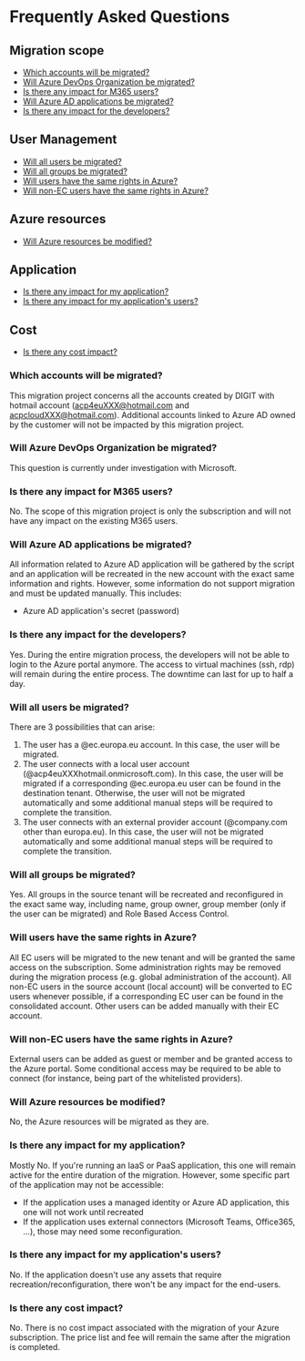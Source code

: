 # Frequently Asked Questions

## Migration scope

- [Which accounts will be migrated?](#which-account-will-be-migrated)
- [Will Azure DevOps Organization be migrated?](#will-azure-devops-organization-be-migrated)
- [Is there any impact for M365 users?](#is-there-any-impact-for-m365-users)
- [Will Azure AD applications be migrated?](#will-azure-ad-applications-be-migrated)
- [Is there any impact for the developers?](#is-there-any-impact-for-the-developers)

## User Management

- [Will all users be migrated?](#will-all-users-be-migrated)
- [Will all groups be migrated?](#will-all-groups-be-migrated)
- [Will users have the same rights in Azure?](#will-users-have-the-same-rights-in-azure)
- [Will non-EC users have the same rights in Azure?](#will-non-ec-users-have-the-same-rights-in-azure)

## Azure resources

- [Will Azure resources be modified?](#will-azure-resources-be-modified)

## Application

- [Is there any impact for my application?](#is-there-any-impact-for-my-application)
- [Is there any impact for my application's users?](#is-there-any-impact-for-my-applications-users)

## Cost

- [Is there any cost impact?](#is-there-any-cost-impact)

### Which accounts will be migrated?

This migration project concerns all the accounts created by DIGIT with hotmail account (acp4euXXX@hotmail.com and acpcloudXXX@hotmail.com). Additional accounts linked to Azure AD owned by the customer will not be impacted by this migration project.

### Will Azure DevOps Organization be migrated?

This question is currently under investigation with Microsoft.

### Is there any impact for M365 users?

No. The scope of this migration project is only the subscription and will not have any impact on the existing M365 users.

### Will Azure AD applications be migrated?

All information related to Azure AD application will be gathered by the script and an application will be recreated in the new account with the exact same information and rights. However, some information do not support migration and must be updated manually. This includes:

* Azure AD application's secret (password)

### Is there any impact for the developers?

Yes. During the entire migration process, the developers will not be able to login to the Azure portal anymore. The access to virtual machines (ssh, rdp) will remain during the entire process. The downtime can last for up to half a day.

### Will all users be migrated?

There are 3 possibilities that can arise:
1. The user has a @ec.europa.eu account. In this case, the user will be migrated.
1. The user connects with a local user account (@acp4euXXXhotmail.onmicrosoft.com). In this case, the user will be migrated if a corresponding @ec.europa.eu user can be found in the destination tenant. Otherwise, the user will not be migrated automatically and some additional manual steps will be required to complete the transition.
1. The user connects with an external provider account (@company.com other than europa.eu). In this case, the user will not be migrated automatically and some additional manual steps will be required to complete the transition.

### Will all groups be migrated?

Yes. All groups in the source tenant will be recreated and reconfigured in the exact same way, including name, group owner, group member (only if the user can be migrated) and Role Based Access Control.

### Will users have the same rights in Azure?

All EC users will be migrated to the new tenant and will be granted the same access on the subscription. Some administration rights may be removed during the migration process (e.g. global administration of the account).
All non-EC users in the source account (local account) will be converted to EC users whenever possible, if a corresponding EC user can be found in the consolidated account. Other users can be added manually with their EC account.

### Will non-EC users have the same rights in Azure?

External users can be added as guest or member and be granted access to the Azure portal. Some conditional access may be required to be able to connect (for instance, being part of the whitelisted providers).

### Will Azure resources be modified?

No, the Azure resources will be migrated as they are.

### Is there any impact for my application?

Mostly No. If you're running an IaaS or PaaS application, this one will remain active for the entire duration of the migration. However, some specific part of the application may not be accessible:

* If the application uses a managed identity or Azure AD application, this one will not work until recreated
* If the application uses external connectors (Microsoft Teams, Office365, ...), those may need some reconfiguration.

### Is there any impact for my application's users?

No. If the application doesn't use any assets that require recreation/reconfiguration, there won't be any impact for the end-users.

### Is there any cost impact?

No. There is no cost impact associated with the migration of your Azure subscription. The price list and fee will remain the same after the migration is completed.